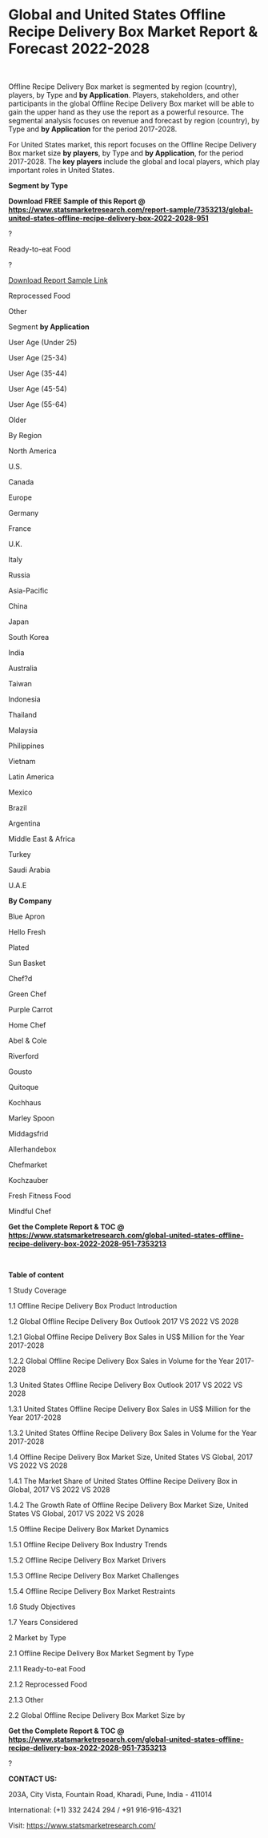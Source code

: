 <h1>Global and United States Offline Recipe Delivery Box Market Report & Forecast 2022-2028</h1><br/><p>Offline Recipe Delivery Box market is segmented by region (country), players, by Type and <strong>by Application</strong>. Players, stakeholders, and other participants in the global Offline Recipe Delivery Box market will be able to gain the upper hand as they use the report as a powerful resource. The segmental analysis focuses on revenue and forecast by region (country), by Type and <strong>by Application</strong> for the period 2017-2028.</p>
 
 
 
 <p>For United States market, this report focuses on the Offline Recipe Delivery Box market size <strong>by players</strong>, by Type and <strong>by Application</strong>, for the period 2017-2028. The <strong>key players</strong> include the global and local players, which play important roles in United States.</p>
 
 
 
 <p><strong>Segment by Type</strong></p>
 
 
 
 <div><b>Download FREE Sample of this Report @ <a href="https://www.statsmarketresearch.com/download-free-sample/7353213/global-united-states-offline-recipe-delivery-box-2022-2028-951">https://www.statsmarketresearch.com/report-sample/7353213/global-united-states-offline-recipe-delivery-box-2022-2028-951</a></b></div>
 
 
 
 <p>? </p>
 
 
 
 <p>Ready-to-eat Food</p>
 
 
 
 <p>? </p>
 
 
 
 <p><a href="https://www.statsmarketresearch.com/download-free-sample/7353213/global-united-states-offline-recipe-delivery-box-2022-2028-951">Download Report Sample Link</a></p>
 
 
 
 <p>Reprocessed Food</p>
 
 
 
 <p>Other</p>
 
 
 
 <p>Segment <strong>by Application</strong></p>
 
 
 
 <p>User Age (Under 25)</p>
 
 
 
 <p>User Age (25-34)</p>
 
 
 
 <p>User Age (35-44)</p>
 
 
 
 <p>User Age (45-54)</p>
 
 
 
 <p>User Age (55-64)</p>
 
 
 
 <p>Older</p>
 
 
 
 <p>By Region</p>
 
 
 
 <p>North America</p>
 
 
 
 <p>U.S.</p>
 
 
 
 <p>Canada</p>
 
 
 
 <p>Europe</p>
 
 
 
 <p>Germany</p>
 
 
 
 <p>France</p>
 
 
 
 <p>U.K.</p>
 
 
 
 <p>Italy</p>
 
 
 
 <p>Russia</p>
 
 
 
 <p>Asia-Pacific</p>
 
 
 
 <p>China</p>
 
 
 
 <p>Japan</p>
 
 
 
 <p>South Korea</p>
 
 
 
 <p>India</p>
 
 
 
 <p>Australia</p>
 
 
 
 <p>Taiwan</p>
 
 
 
 <p>Indonesia</p>
 
 
 
 <p>Thailand</p>
 
 
 
 <p>Malaysia</p>
 
 
 
 <p>Philippines</p>
 
 
 
 <p>Vietnam</p>
 
 
 
 <p>Latin America</p>
 
 
 
 <p>Mexico</p>
 
 
 
 <p>Brazil</p>
 
 
 
 <p>Argentina</p>
 
 
 
 <p>Middle East & Africa</p>
 
 
 
 <p>Turkey</p>
 
 
 
 <p>Saudi Arabia</p>
 
 
 
 <p>U.A.E</p>
 
 
 
 <p><strong>By Company</strong></p>
 
 
 
 <p>Blue Apron</p>
 
 
 
 <p>Hello Fresh</p>
 
 
 
 <p>Plated</p>
 
 
 
 <p>Sun Basket</p>
 
 
 
 <p>Chef?d</p>
 
 
 
 <p>Green Chef</p>
 
 
 
 <p>Purple Carrot</p>
 
 
 
 <p>Home Chef</p>
 
 
 
 <p>Abel & Cole</p>
 
 
 
 <p>Riverford</p>
 
 
 
 <p>Gousto</p>
 
 
 
 <p>Quitoque</p>
 
 
 
 <p>Kochhaus</p>
 
 
 
 <p>Marley Spoon</p>
 
 
 
 <p>Middagsfrid</p>
 
 
 
 <p>Allerhandebox</p>
 
 
 
 <p>Chefmarket</p>
 
 
 
 <p>Kochzauber</p>
 
 
 
 <p>Fresh Fitness Food</p>
 
 
 
 <p>Mindful Chef</p>
 
 
 
 <div><b>Get the Complete Report & TOC @ <a href="https://www.statsmarketresearch.com/global-united-states-offline-recipe-delivery-box-2022-2028-951-7353213">https://www.statsmarketresearch.com/global-united-states-offline-recipe-delivery-box-2022-2028-951-7353213</a></b></div>
 
 
 
 <p><br />
 
 <b>Table of content</b></p>
 
 
 
 <p>1 Study Coverage<br />
 
 1.1 Offline Recipe Delivery Box Product Introduction<br />
 
 1.2 Global Offline Recipe Delivery Box Outlook 2017 VS 2022 VS 2028<br />
 
 1.2.1 Global Offline Recipe Delivery Box Sales in US$ Million for the Year 2017-2028<br />
 
 1.2.2 Global Offline Recipe Delivery Box Sales in Volume for the Year 2017-2028<br />
 
 1.3 United States Offline Recipe Delivery Box Outlook 2017 VS 2022 VS 2028<br />
 
 1.3.1 United States Offline Recipe Delivery Box Sales in US$ Million for the Year 2017-2028<br />
 
 1.3.2 United States Offline Recipe Delivery Box Sales in Volume for the Year 2017-2028<br />
 
 1.4 Offline Recipe Delivery Box Market Size, United States VS Global, 2017 VS 2022 VS 2028<br />
 
 1.4.1 The Market Share of United States Offline Recipe Delivery Box in Global, 2017 VS 2022 VS 2028<br />
 
 1.4.2 The Growth Rate of Offline Recipe Delivery Box Market Size, United States VS Global, 2017 VS 2022 VS 2028<br />
 
 1.5 Offline Recipe Delivery Box Market Dynamics<br />
 
 1.5.1 Offline Recipe Delivery Box Industry Trends<br />
 
 1.5.2 Offline Recipe Delivery Box Market Drivers<br />
 
 1.5.3 Offline Recipe Delivery Box Market Challenges<br />
 
 1.5.4 Offline Recipe Delivery Box Market Restraints<br />
 
 1.6 Study Objectives<br />
 
 1.7 Years Considered<br />
 
 2 Market by Type<br />
 
 2.1 Offline Recipe Delivery Box Market Segment by Type<br />
 
 2.1.1 Ready-to-eat Food<br />
 
 2.1.2 Reprocessed Food<br />
 
 2.1.3 Other<br />
 
 2.2 Global Offline Recipe Delivery Box Market Size by</p>
 
 
 
 <div><b>Get the Complete Report & TOC @ <a href="https://www.statsmarketresearch.com/global-united-states-offline-recipe-delivery-box-2022-2028-951-7353213">https://www.statsmarketresearch.com/global-united-states-offline-recipe-delivery-box-2022-2028-951-7353213</a></b></div>
 
 
 
 <p>? </p>
 
 
 
 <p><b>CONTACT US:</b><br />
 
 203A, City Vista, Fountain Road, Kharadi, Pune, India - 411014<br />
 
 International: (+1) 332 2424 294 / +91 916-916-4321<br />
 
 Visit: <a href="https://www.statsmarketresearch.com/">https://www.statsmarketresearch.com/</a></p>